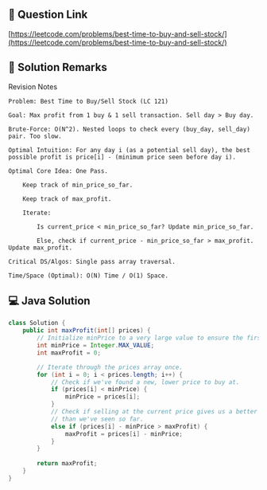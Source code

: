 ## 📌 Question Link
[https://leetcode.com/problems/best-time-to-buy-and-sell-stock/](https://leetcode.com/problems/best-time-to-buy-and-sell-stock/)

## 📝 Solution Remarks
Revision Notes

    Problem: Best Time to Buy/Sell Stock (LC 121)

    Goal: Max profit from 1 buy & 1 sell transaction. Sell day > Buy day.

    Brute-Force: O(N^2). Nested loops to check every (buy_day, sell_day) pair. Too slow.

    Optimal Intuition: For any day i (as a potential sell day), the best possible profit is price[i] - (minimum price seen before day i).

    Optimal Core Idea: One Pass.

        Keep track of min_price_so_far.

        Keep track of max_profit.

        Iterate:

            Is current_price < min_price_so_far? Update min_price_so_far.

            Else, check if current_price - min_price_so_far > max_profit. Update max_profit.

    Critical DS/Algos: Single pass array traversal.

    Time/Space (Optimal): O(N) Time / O(1) Space.
## 💻 Java Solution
```java
class Solution {
    public int maxProfit(int[] prices) {
        // Initialize minPrice to a very large value to ensure the first price becomes the min.
        int minPrice = Integer.MAX_VALUE;
        int maxProfit = 0;

        // Iterate through the prices array once.
        for (int i = 0; i < prices.length; i++) {
            // Check if we've found a new, lower price to buy at.
            if (prices[i] < minPrice) {
                minPrice = prices[i];
            } 
            // Check if selling at the current price gives us a better profit
            // than we've seen so far.
            else if (prices[i] - minPrice > maxProfit) {
                maxProfit = prices[i] - minPrice;
            }
        }
        
        return maxProfit;
    }
}
```
